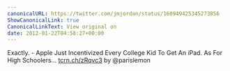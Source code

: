 ```yaml
---
canonicalURL: https://twitter.com/jmjordan/status/160949425345273856
ShowCanonicalLink: true
CanonicalLinkText: View original on
date: 2012-01-22T04:58:27+00:00
---
```

Exactly. - Apple Just Incentivized Every College Kid To Get An iPad. As For High Schoolers... [tcrn.ch/zRqvc3](http://tcrn.ch/zRqvc3) by @parislemon
